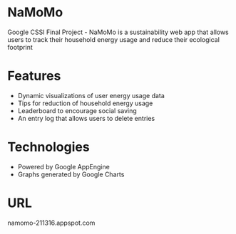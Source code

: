 # NaMoMo
Google CSSI Final Project - NaMoMo is a sustainability web app that allows users to track their household energy usage and reduce their ecological footprint

# Features
* Dynamic visualizations of user energy usage data
* Tips for reduction of household energy usage
* Leaderboard to encourage social saving
* An entry log that allows users to delete entries

# Technologies
* Powered by Google AppEngine
* Graphs generated by Google Charts

# URL
namomo-211316.appspot.com
